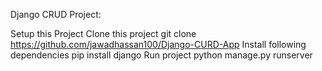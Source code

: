 Django CRUD Project:

Setup this Project
Clone this project
git clone https://github.com/jawadhassan100/Django-CURD-App
Install following dependencies
pip install django
Run project
python manage.py runserver
